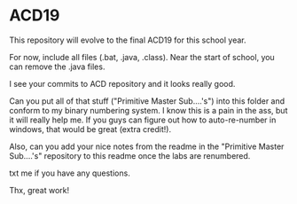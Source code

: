 # ACD19


This repository will evolve to the final ACD19 for this school year.

For now, include all files (.bat, .java, .class).  Near the start of school,
you can remove the .java files.

I see your commits to ACD repository and it looks really good.

Can you put all of that stuff ("Primitive Master Sub....'s") into this folder and conform to my binary numbering
system.  I know this is a pain in the ass, but it will really help me.  If you
guys can figure out how to auto-re-number in windows, that would be great (extra credit!).

Also, can you add your nice notes from the readme in the "Primitive Master Sub....'s" repository 
to this readme once the labs are renumbered.

txt me if you have any questions.

Thx, great work!